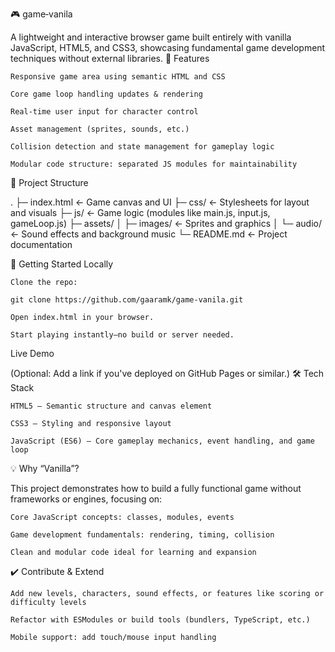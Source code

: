 🎮 game‑vanila

A lightweight and interactive browser game built entirely with vanilla JavaScript, HTML5, and CSS3, showcasing fundamental game development techniques without external libraries.
🧩 Features

    Responsive game area using semantic HTML and CSS

    Core game loop handling updates & rendering

    Real-time user input for character control

    Asset management (sprites, sounds, etc.)

    Collision detection and state management for gameplay logic

    Modular code structure: separated JS modules for maintainability

📁 Project Structure

.
├─ index.html         ← Game canvas and UI
├─ css/               ← Stylesheets for layout and visuals
├─ js/                ← Game logic (modules like main.js, input.js, gameLoop.js)
├─ assets/
│   ├─ images/        ← Sprites and graphics
│   └─ audio/         ← Sound effects and background music
└─ README.md          ← Project documentation

🚀 Getting Started
Locally

    Clone the repo:

    git clone https://github.com/gaaramk/game-vanila.git

    Open index.html in your browser.

    Start playing instantly—no build or server needed.

Live Demo

(Optional: Add a link if you've deployed on GitHub Pages or similar.)
🛠️ Tech Stack

    HTML5 – Semantic structure and canvas element

    CSS3 – Styling and responsive layout

    JavaScript (ES6) – Core gameplay mechanics, event handling, and game loop

💡 Why “Vanilla”?

This project demonstrates how to build a fully functional game without frameworks or engines, focusing on:

    Core JavaScript concepts: classes, modules, events

    Game development fundamentals: rendering, timing, collision

    Clean and modular code ideal for learning and expansion

✔️ Contribute & Extend

    Add new levels, characters, sound effects, or features like scoring or difficulty levels

    Refactor with ESModules or build tools (bundlers, TypeScript, etc.)

    Mobile support: add touch/mouse input handling
